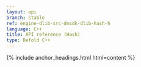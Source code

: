 ```yaml
---
layout: api
branch: stable
ref: engine-dlib-src-dmsdk-dlib-hash-h
language: C++
title: API reference (Hash)
type: Defold C++
---
```

{% include anchor_headings.html html=content %}